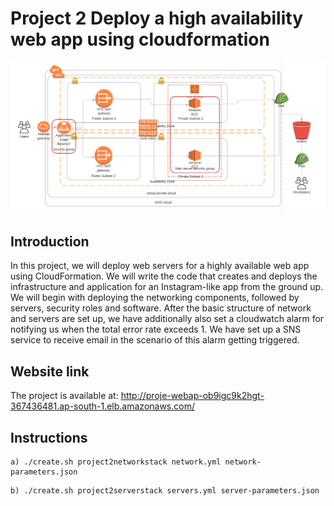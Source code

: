 # Project 2 Deploy a high availability web app using cloudformation

![Infrastructure Diagram](diagram/infrastructure_diagram.png)

## Introduction

In this project, we will deploy web servers for a highly available web app using CloudFormation. We will write the code that creates and deploys the infrastructure and application for an Instagram-like app from the ground up. We will begin with deploying the networking components, followed by servers, security roles and software. After the basic structure of network and servers are set up, we have additionally also set a cloudwatch alarm for notifying us when the total error rate exceeds 1. We have set up a SNS service to receive email in the scenario of this alarm getting triggered.

## Website link

The project is available at: http://proje-webap-ob9igc9k2hgt-367436481.ap-south-1.elb.amazonaws.com/

## Instructions

```
a) ./create.sh project2networkstack network.yml network-parameters.json

```

```
b) ./create.sh project2serverstack servers.yml server-parameters.json 
```
